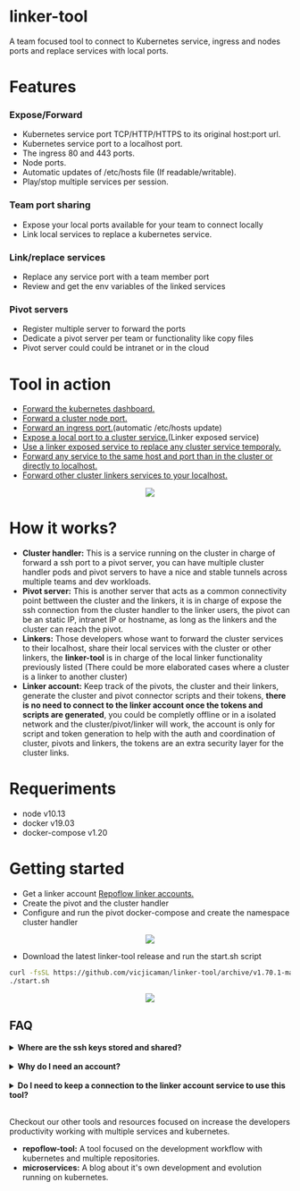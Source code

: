 # linker-tool
A team focused tool to connect to Kubernetes service, ingress and nodes ports and replace services with local ports.

# Features
### Expose/Forward
- Kubernetes service port TCP/HTTP/HTTPS to its original host:port url.
- Kubernetes service port to a localhost port.
- The ingress 80 and 443 ports.
- Node ports.
- Automatic updates of /etc/hosts file (If readable/writable).
- Play/stop multiple services per session.

### Team port sharing
- Expose your local ports available for your team to connect locally  
- Link local services to replace a kubernetes service.

### Link/replace services
- Replace any service port with a team member port
- Review and get the env variables of the linked services

### Pivot servers
- Register multiple server to forward the ports
- Dedicate a pivot server per team or functionality like copy files
- Pivot server could could be intranet or in the cloud

# Tool in action
 - <a href="https://user-images.githubusercontent.com/36018976/71224776-b009cf00-22d6-11ea-862c-7716a3e75fc2.gif" target="_blank">Forward the kubernetes dashboard.</a>
 - <a href="https://user-images.githubusercontent.com/36018976/71224784-b6984680-22d6-11ea-8f85-86e9ec70619d.gif" target="_blank">Forward a cluster node port.</a>
 - <a href="https://user-images.githubusercontent.com/36018976/71224782-b304bf80-22d6-11ea-8fb2-88b2939d944a.gif" target="_blank">Forward an ingress port.</a>(automatic /etc/hosts update)
 - <a href="https://user-images.githubusercontent.com/36018976/71224767-aa13ee00-22d6-11ea-9ffa-22b79fc76c87.gif" target="_blank">Expose a local port to a cluster service.</a>(Linker exposed service)
  - <a href="https://user-images.githubusercontent.com/36018976/71224771-ada77500-22d6-11ea-9561-33a87d258e7f.gif" target="_blank">Use a linker exposed service to replace any cluster service temporaly.</a>
  - <a href="https://user-images.githubusercontent.com/36018976/71224783-b4ce8300-22d6-11ea-8343-16baf4c6b9b7.gif" target="_blank">Forward any service to the same host and port than in the cluster or directly to localhost.</a>
  - <a href="https://user-images.githubusercontent.com/36018976/71224800-bb5cfa80-22d6-11ea-945c-bbe7baf76b0d.gif" target="_blank">Forward other cluster linkers services to your localhost.</a>
  
<p align="center">
  <img src="https://user-images.githubusercontent.com/36018976/71224786-b7c97380-22d6-11ea-8337-16a01b012b88.gif">
</p>

# How it works? 
 
 - **Cluster handler:** This is a service running on the cluster in charge of forward a ssh port to a pivot server, you can have multiple cluster handler pods and pivot servers to have a nice and stable tunnels across multiple teams and dev workloads.
 - **Pivot server:** This is another server that acts as a common connectivity point bettween the cluster and the linkers, it is in charge of expose the ssh connection from the cluster handler to the linker users, the pivot can be an static IP, intranet IP or hostname, as long as the linkers and the cluster can reach the pivot.
 - **Linkers:** Those developers whose want to forward the cluster services to their localhost, share their local services with the cluster or other linkers, the **linker-tool** is in charge of the local linker functionality previously listed (There could be more elaborated cases where a cluster is a linker to another cluster)
 - **Linker account:** Keep track of the pivots, the cluster and their linkers, generate the cluster and pivot connector scripts and their tokens, **there is no need to connect to the linker account once the tokens and scripts are generated**, you could be completly offline or in a isolated network and the cluster/pivot/linker will work, the account is only for script and token generation to help with the auth and coordination of cluster, pivots and linkers, the tokens are an extra security layer for the cluster links. 

# Requeriments
 - node   v10.13
 - docker v19.03
 - docker-compose v1.20
 
# Getting started

 - Get a linker account <a href="https://linker.repoflow.com/auth" target="_blank">Repoflow linker accounts.</a>
 - Create the pivot and the cluster handler
 - Configure and run the pivot docker-compose and create the namespace cluster handler
 
 <p align="center">
  <img src="https://user-images.githubusercontent.com/36018976/71369320-a8824880-25aa-11ea-8b60-8696d14570e9.gif">
</p>

 - Download the latest linker-tool release and run the start.sh script
```bash
curl -fsSL https://github.com/vicjicaman/linker-tool/archive/v1.70.1-master.tar.gz | tar -xzv
./start.sh
```

 <p align="center">
  <img src="https://user-images.githubusercontent.com/36018976/71369322-ab7d3900-25aa-11ea-8968-ab64188419e1.gif">
</p>
 
 
## FAQ

<details>
<summary><b>Where are the ssh keys stored and shared?</b></summary>
A ssh key is generated inside your cluster handler as a secret, is up to you handle and share the keys with the allowed linkers, **we don't store/access any key to any cluster, node, pivot server**
</details>
<br>

<details>
<summary><b>Why do I need an account?</b></summary>
The linker generate tokens to help with the coordination of the cluster services, the pivot servers and handle the relation of the user that are allowed to a given cluster handler.
To connect to a cluster handler you will need the ssh keys and the linker token, an authorized user would need to have both.
</details>
<br>

<details>
<summary><b>Do I need to keep a connection to the linker account service to use this tool?</b></summary>
No, you only need to contact the remote service during the login and token generation, the tokens are an extra security layer for the cluster links. 
</details>
<br>
 

Checkout our other tools and resources focused on increase the developers productivity working with multiple services and kubernetes.
- **repoflow-tool:** A tool focused on the development workflow with kubernetes and multiple repositories.
- **microservices:** A blog about it's own development and evolution running on kubernetes.
